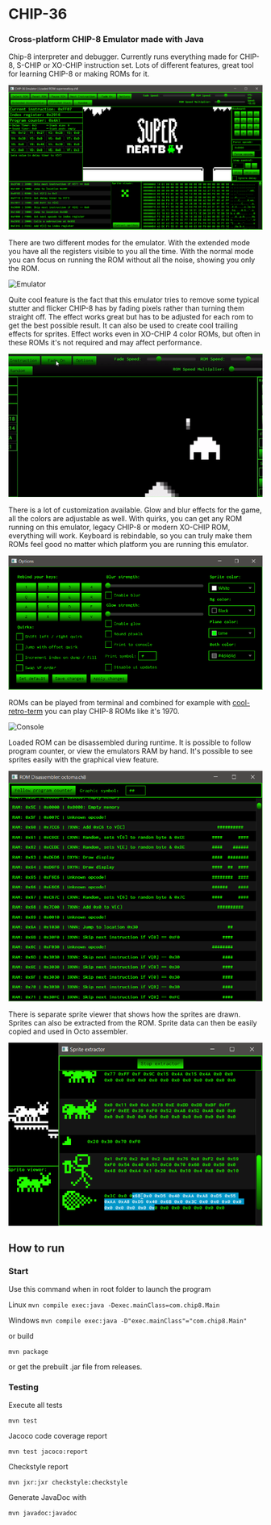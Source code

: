 # CHIP-36 #

### Cross-platform CHIP-8 Emulator made with Java ###

Chip-8 interpreter and debugger. Currently runs everything made for CHIP-8, S-CHIP or XO-CHIP instruction set. Lots of
different features, great tool for learning CHIP-8 or making ROMs for it.

![Emu](/misc/emul.png)

There are two different modes for the emulator. With the extended mode you have all the registers visible to you all the time.
With the normal mode you can focus on running the ROM without all the noise, showing you only the ROM.

![Emulator](/misc/emulator.gif)

Quite cool feature is the fact that this emulator tries to remove some typical stutter and flicker CHIP-8 has by
fading pixels rather than turning them straight off. The effect works great but has to be adjusted for each rom to get
the best possible result. It can also be used to create cool trailing effects for sprites. 
Effect works even in XO-CHIP 4 color ROMs, but often in these ROMs it's not required and may affect performance.

![Fade](/misc/fade.gif)

There is a lot of customization available. Glow and blur effects for the game, all the colors are adjustable as well.
With quirks, you can get any ROM running on this emulator, legacy CHIP-8 or modern XO-CHIP ROM, everything will work.
Keyboard is rebindable, so you can truly make them ROMs feel good no matter which platform you are running this emulator.

![Options](/misc/options.png)

ROMs can be played from terminal and combined for example with [cool-retro-term](https://github.com/Swordfish90/cool-retro-term) you can play CHIP-8 ROMs like it's 1970.

![Console](/misc/console.gif)

Loaded ROM can be disassembled during runtime. It is possible to follow program counter, or view the emulators RAM by hand.
It's possible to see sprites easily with the graphical view feature.

![Disassembler](/misc/disassembler.png)

There is separate sprite viewer that shows how the sprites are drawn. Sprites can also be extracted from the ROM.
Sprite data can then be easily copied and used in Octo assembler.

![Sprites](/misc/sprites.png)


## How to run ##

### Start

Use this command when in root folder to launch the program

Linux ```mvn compile exec:java -Dexec.mainClass=com.chip8.Main```

Windows ```mvn compile exec:java -D"exec.mainClass"="com.chip8.Main"```

or build

```
mvn package
```

or get the prebuilt .jar file from releases.

### Testing

Execute all tests

```
mvn test
```

Jacoco code coverage report

```
mvn test jacoco:report
```

Checkstyle report

```
mvn jxr:jxr checkstyle:checkstyle
```

Generate JavaDoc with

```
mvn javadoc:javadoc
```